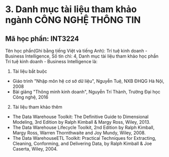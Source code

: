 # 3. Danh mục tài liệu tham khảo ngành CÔNG NGHỆ THÔNG TIN
## Mã học phần: INT3224
Tên học phần(Ghi bằng tiếng Việt và tiếng Anh): Trí tuệ kinh doanh - Business Intelligence, Số tín chỉ: 4, Danh mục tài liệu tham khảo học phần Trí tuệ kinh doanh - Business Intelligence là:
1. Tài liệu bắt buộc
- Giáo trình "Nhập môn hệ cơ sở dữ liệu", Nguyễn Tuệ, NXB ĐHQG Hà Nội, 2008
- Bài giảng "Thông minh kinh doanh", Nguyễn Trí Thành, Trường Đại học Công nghệ, 2016
2. Tài liệu tham khảo thêm
- The Data Warehouse Toolkit: The Definitive Guide to Dimensional Modeling, 3rd Edition by Ralph Kimball & Margy Ross, Wiley, 2013.
- The Data Warehouse Lifecycle Toolkit, 2nd Edition by Ralph Kimball, Margy Ross, Warren Thornthwaite and Joy Mundy, Wiley, 2008.
- The Data WarehouseETL Toolkit: Practical Techniques for Extracting, Cleaning, Conforming, and Delivering Data, by Ralph Kimball & Joe Caserta, Wiley, 2004.
